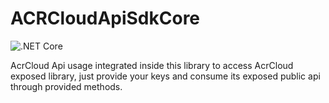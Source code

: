 # ACRCloudApiSdkCore

![.NET Core](https://github.com/musmanrafiq/ACRCloudApiSdkCore/workflows/.NET%20Core/badge.svg?branch=master)


AcrCloud Api usage integrated inside this library to access AcrCloud exposed library, just provide your keys and consume its exposed public api through provided methods.

